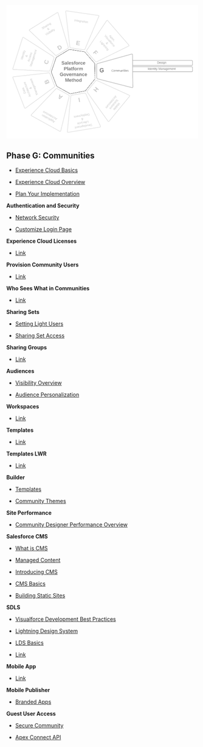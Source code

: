 <p align="center">
  <img src="https://github.com/SalesforcePlatformGovernanceMethod/Phase-G/blob/f3e261b236ef75ede067b7327b6fc10ed48c64f9/images/phase-g.png" title="Phase G">
</p>

## Phase G: Communities

- [Experience Cloud Basics](https://trailhead.salesforce.com/content/learn/modules/community_cloud_basics)

- [Experience Cloud Overview](https://help.salesforce.com/s/articleView?id=networks_resources.htm&type=5&language=en_US)

- [Plan Your Implementation](https://help.salesforce.com/s/articleView?id=networks_planning_ahead.htm&type=5&language=en_US)

**Authentication and Security**

- [Network Security](https://help.salesforce.com/s/articleView?id=sf.networks_security.htm&type=5)

- [Customize Login Page](https://help.salesforce.com/s/articleView?id=sf.networks_customize_login_page.htm&type=5)

**Experience Cloud Licenses**

- [Link](https://help.salesforce.com/s/articleView?id=sf.users_license_types_communities.htm&type=5)

**Provision Community Users**

- [Link](https://developer.salesforce.com/blogs/developer-relations/2014/06/how-to-provision-salesforce-communities-users)

**Who Sees What in Communities**

- [Link](https://help.salesforce.com/s/articleView?id=sf.networks_visibility.htm&type=5)

**Sharing Sets**

- [Setting Light Users](https://help.salesforce.com/s/articleView?id=sf.networks_setting_light_users.htm&type=5)

- [Sharing Set Access](https://salesforcesidekick.com/2019/09/04/mastering-sharing-sets-in-communities/#:~:text=To%20access%20your%20Sharing%20Sets,want%20to%20grant%20sharing%20on)

**Sharing Groups**

- [Link](https://help.salesforce.com/s/articleView?id=sf.networks_sharing_light_users.htm&type=5)

**Audiences**

- [Visibility Overview](https://help.salesforce.com/s/articleView?id=sf.community_builder_page_visibilty_overview.htm&type=5)

- [Audience Personalization](https://trailhead.salesforce.com/content/learn/projects/communities_personalize_audiences)

**Workspaces**

- [Link](https://help.salesforce.com/s/articleView?id=sf.networks_workspaces.htm&type=5)

**Templates**

- [Link](https://help.salesforce.com/s/articleView?id=sf.siteforce_commtemp_intro.htm&type=5)

**Templates LWR**

- [Link](https://developer.salesforce.com/docs/atlas.en-us.exp_cloud_lwr.meta/exp_cloud_lwr/intro_overview.htm)

**Builder**

- [Templates](https://help.salesforce.com/s/articleView?id=sf.community_designer_customize_templates.htm&type=5)

- [Community Themes](https://trailhead.salesforce.com/en/content/learn/projects/communities_theme_layout/create_community_theme)

**Site Performance**

- [Community Designer Performance Overview](https://help.salesforce.com/s/articleView?id=sf.community_designer_performance_overview.htm&type=5)

**Salesforce CMS**

- [What is CMS](https://www.salesforce.com/blog/what-is-a-cms/)

- [Managed Content](https://help.salesforce.com/s/articleView?id=sf.community_managed_content_overview.htm&type=5)

- [Introducing CMS](https://www.salesforce.com/blog/introducing-salesforce-cms/)

- [CMS Basics](https://trailhead.salesforce.com/content/learn/modules/salesforce-cms-basics)

- [Building Static Sites](https://developer.salesforce.com/blogs/2020/10/build-static-sites-with-salesforce-cms-headless-apis-and-heroku)

**SDLS**

- [Visualforce Development Best Practices](https://developer.salesforce.com/docs/atlas.en-us.pages.meta/pages/vf_dev_best_practices_slds_intro.htm)

- [Lightning Design System](https://www.lightningdesignsystem.com/)

- [LDS Basics](https://trailhead.salesforce.com/content/learn/modules/lightning-design-system-basics)

- [Link](https://github.com/salesforce-ux/design-system)

**Mobile App**

- [Link](https://help.salesforce.com/s/articleView?id=sf.networks_access_in_salesforce1.htm&type=5)

**Mobile Publisher**

- [Branded Apps](https://help.salesforce.com/s/articleView?id=sf.s1_branded_apps.htm&type=5)

**Guest User Access**

- [Secure Community](https://help.salesforce.com/s/articleView?id=networks_secure_community.htm&type=5&language=en_US)

- [Apex Connect API](https://developer.salesforce.com/docs/atlas.en-us.apexcode.meta/apexcode/apex_connectapi_public_communities.htm)
